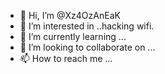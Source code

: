 - 👋 Hi, I’m @Xz4OzAnEaK
- 👀 I’m interested in ..hacking wifi.
- 🌱 I’m currently learning ...
- 💞️ I’m looking to collaborate on ...
- 📫 How to reach me ...

<!---
Xz4OzAnEaK/Xz4OzAnEaK is a ✨ special ✨ repository because its `README.md` (this file) appears on your GitHub profile.
You can click the Preview link to take a look at your changes.
--->
